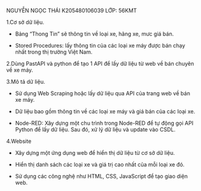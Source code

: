 NGUYỄN NGỌC THÁI
K205480106039
LỚP: 56KMT

1.Cơ sở dữ liệu.
- Bảng “Thong Tin” sẽ thông tin về loại xe, hãng xe, mưc giá bán.

- Stored Procedures: lấy thông tin của các loại xe máy được bán chạy nhất trong thị trường Việt Nam.

2.Dùng PastAPI và python để tạo 1 API để lấy dữ liệu từ web về bán chuyên về xe máy.

3.Mô tả dữ liệu.
- Sử dụng Web Scraping hoặc lấy dữ liệu qua API của trang web về bán xe máy.

- Dữ liệu bao gồm thông tin về các loại xe máy và giá bán của các loại xe.

- Node-RED: Xây dựng một chu trình trong Node-RED để tự động gọi API Python để lấy dữ liệu. Sau đó, xử lý dữ liệu và update vào CSDL.

4.Website

- Xây dựng một ứng dụng web để hiển thị dữ liệu từ cơ sở dữ liệu.

- Hiển thị danh sách các loại xe và giá trị cao nhất của mỗi loại xe đó.

- Sử dụng các công nghệ như HTML, CSS, JavaScript để tạo giao diện web.

